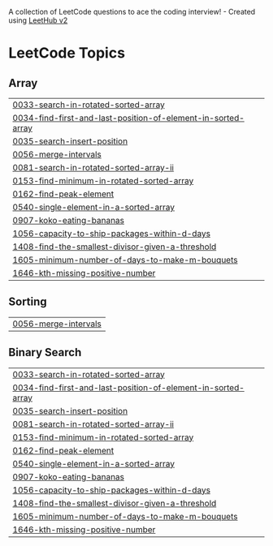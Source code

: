 A collection of LeetCode questions to ace the coding interview! - Created using [LeetHub v2](https://github.com/arunbhardwaj/LeetHub-2.0)
<!---LeetCode Topics Start-->
# LeetCode Topics
## Array
|  |
| ------- |
| [0033-search-in-rotated-sorted-array](https://github.com/dragogalaxy03/DSA_Java/tree/master/0033-search-in-rotated-sorted-array) |
| [0034-find-first-and-last-position-of-element-in-sorted-array](https://github.com/dragogalaxy03/DSA_Java/tree/master/0034-find-first-and-last-position-of-element-in-sorted-array) |
| [0035-search-insert-position](https://github.com/dragogalaxy03/DSA_Java/tree/master/0035-search-insert-position) |
| [0056-merge-intervals](https://github.com/dragogalaxy03/DSA_Java/tree/master/0056-merge-intervals) |
| [0081-search-in-rotated-sorted-array-ii](https://github.com/dragogalaxy03/DSA_Java/tree/master/0081-search-in-rotated-sorted-array-ii) |
| [0153-find-minimum-in-rotated-sorted-array](https://github.com/dragogalaxy03/DSA_Java/tree/master/0153-find-minimum-in-rotated-sorted-array) |
| [0162-find-peak-element](https://github.com/dragogalaxy03/DSA_Java/tree/master/0162-find-peak-element) |
| [0540-single-element-in-a-sorted-array](https://github.com/dragogalaxy03/DSA_Java/tree/master/0540-single-element-in-a-sorted-array) |
| [0907-koko-eating-bananas](https://github.com/dragogalaxy03/DSA_Java/tree/master/0907-koko-eating-bananas) |
| [1056-capacity-to-ship-packages-within-d-days](https://github.com/dragogalaxy03/DSA_Java/tree/master/1056-capacity-to-ship-packages-within-d-days) |
| [1408-find-the-smallest-divisor-given-a-threshold](https://github.com/dragogalaxy03/DSA_Java/tree/master/1408-find-the-smallest-divisor-given-a-threshold) |
| [1605-minimum-number-of-days-to-make-m-bouquets](https://github.com/dragogalaxy03/DSA_Java/tree/master/1605-minimum-number-of-days-to-make-m-bouquets) |
| [1646-kth-missing-positive-number](https://github.com/dragogalaxy03/DSA_Java/tree/master/1646-kth-missing-positive-number) |
## Sorting
|  |
| ------- |
| [0056-merge-intervals](https://github.com/dragogalaxy03/DSA_Java/tree/master/0056-merge-intervals) |
## Binary Search
|  |
| ------- |
| [0033-search-in-rotated-sorted-array](https://github.com/dragogalaxy03/DSA_Java/tree/master/0033-search-in-rotated-sorted-array) |
| [0034-find-first-and-last-position-of-element-in-sorted-array](https://github.com/dragogalaxy03/DSA_Java/tree/master/0034-find-first-and-last-position-of-element-in-sorted-array) |
| [0035-search-insert-position](https://github.com/dragogalaxy03/DSA_Java/tree/master/0035-search-insert-position) |
| [0081-search-in-rotated-sorted-array-ii](https://github.com/dragogalaxy03/DSA_Java/tree/master/0081-search-in-rotated-sorted-array-ii) |
| [0153-find-minimum-in-rotated-sorted-array](https://github.com/dragogalaxy03/DSA_Java/tree/master/0153-find-minimum-in-rotated-sorted-array) |
| [0162-find-peak-element](https://github.com/dragogalaxy03/DSA_Java/tree/master/0162-find-peak-element) |
| [0540-single-element-in-a-sorted-array](https://github.com/dragogalaxy03/DSA_Java/tree/master/0540-single-element-in-a-sorted-array) |
| [0907-koko-eating-bananas](https://github.com/dragogalaxy03/DSA_Java/tree/master/0907-koko-eating-bananas) |
| [1056-capacity-to-ship-packages-within-d-days](https://github.com/dragogalaxy03/DSA_Java/tree/master/1056-capacity-to-ship-packages-within-d-days) |
| [1408-find-the-smallest-divisor-given-a-threshold](https://github.com/dragogalaxy03/DSA_Java/tree/master/1408-find-the-smallest-divisor-given-a-threshold) |
| [1605-minimum-number-of-days-to-make-m-bouquets](https://github.com/dragogalaxy03/DSA_Java/tree/master/1605-minimum-number-of-days-to-make-m-bouquets) |
| [1646-kth-missing-positive-number](https://github.com/dragogalaxy03/DSA_Java/tree/master/1646-kth-missing-positive-number) |
<!---LeetCode Topics End-->